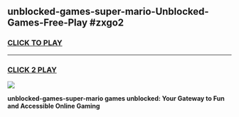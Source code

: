 
## unblocked-games-super-mario-Unblocked-Games-Free-Play #zxgo2
<h3>
<a href="https://us.freeplayer.one?title=unblocked-games-super-mario&ref=9M">CLICK TO PLAY</a></h3>
<hr>

<h3>
<a href="https://us.freeplayer.one?title=unblocked-games-super-mario&ref=9M">CLICK 2 PLAY</a>
  
</h3>

<a href="https://us.freeplayer.one?title=unblocked-games-super-mario&ref=9M"><img src="https://clearcache.store/games.png"></a>


**unblocked-games-super-mario games unblocked: Your Gateway to Fun and Accessible Online Gaming**
